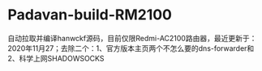 # Padavan-build-RM2100
自动拉取并编译hanwckf源码，目前仅限Redmi-AC2100路由器，最近更新于：2020年11月27；去除二个：1、官方版本主页两个不怎么要的dns-forwarder和2、科学上网SHADOWSOCKS
